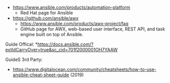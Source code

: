 * https://www.ansible.com/products/automation-platform
  * Red Hat page for Ansible
* https://github.com/ansible/awx
  * https://www.ansible.com/products/awx-project/faq
  * GitHub page for AWX, web-based user interface, REST API, and task engine built on top of Ansible.



Guide Offical:
*https://docs.ansible.com/?extIdCarryOver=true&sc_cid=701f2000001OH7YAAW

GuideS 3rd Party:
* https://www.digitalocean.com/community/cheatsheets/how-to-use-ansible-cheat-sheet-guide (2019)
